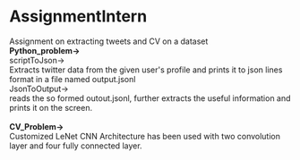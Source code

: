 # AssignmentIntern
Assignment on extracting tweets and CV on a dataset</br>
**Python_problem-></br>**
 scriptToJson-> </br>
 Extracts twitter data from the given user's profile and prints it to json lines format in a file named         output.jsonl</br>
 JsonToOutput-></br>
 reads the so formed outout.jsonl, further extracts the useful information and prints it on the screen.</br>
</br> 
**CV_Problem-></br>**
 Customized LeNet CNN Architecture has been used with two convolution layer and four fully connected layer.</br>
 
